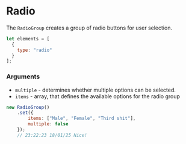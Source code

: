 # Radio
The `RadioGroup` creates a group of radio buttons for user selection.

```js
let elements = [
  {
    type: "radio"
  }
];
```

### Arguments
* ```multiple``` - determines whether multiple options can be selected.
* ```items``` - array, that defines the available options for the radio group

```js
new RadioGroup()
    .set({
        items: ["Male", "Female", "Third shit"],
        multiple: false
    });
    // 23:22:23 18/01/25 Nice!
```